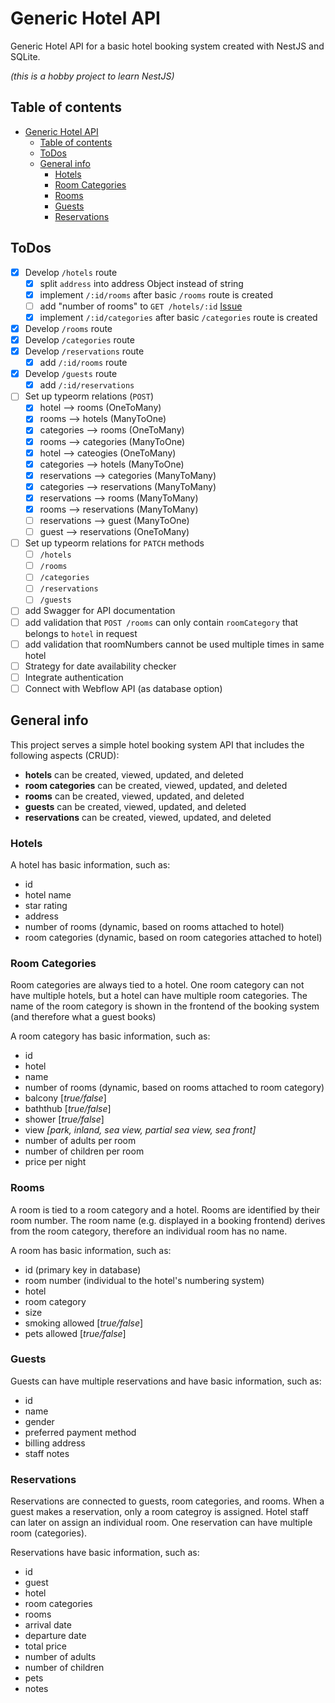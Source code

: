 # Generic Hotel API

Generic Hotel API for a basic hotel booking system created with NestJS and SQLite.

_(this is a hobby project to learn NestJS)_

## Table of contents

- [Generic Hotel API](#generic-hotel-api)
  - [Table of contents](#table-of-contents)
  - [ToDos](#todos)
  - [General info](#general-info)
    - [Hotels](#hotels)
    - [Room Categories](#room-categories)
    - [Rooms](#rooms)
    - [Guests](#guests)
    - [Reservations](#reservations)

## ToDos

- [x] Develop `/hotels` route
  - [x] split `address` into address Object instead of string
  - [x] implement `/:id/rooms` after basic `/rooms` route is created
  - [ ] add "number of rooms" to `GET /hotels/:id` [Issue](https://github.com/betschki/hotel-api/issues/2)
  - [x] implement `/:id/categories` after basic `/categories` route is created
- [x] Develop `/rooms` route
- [x] Develop `/categories` route
- [x] Develop `/reservations` route
  - [x] add `/:id/rooms` route
- [x] Develop `/guests` route
  - [x] add `/:id/reservations`
- [ ] Set up typeorm relations (`POST`)
  - [x] hotel --> rooms (OneToMany)
  - [x] rooms --> hotels (ManyToOne)
  - [x] categories --> rooms (OneToMany)
  - [x] rooms --> categories (ManyToOne)
  - [x] hotel --> cateogies (OneToMany)
  - [x] categories --> hotels (ManyToOne)
  - [x] reservations --> categories (ManyToMany)
  - [x] categories --> reservations (ManyToMany)
  - [x] reservations --> rooms (ManyToMany)
  - [x] rooms --> reservations (ManyToMany)
  - [ ] reservations --> guest (ManyToOne)
  - [ ] guest --> reservations (OneToMany)
- [ ] Set up typeorm relations for `PATCH` methods
  - [ ] `/hotels`
  - [ ] `/rooms`
  - [ ] `/categories`
  - [ ] `/reservations`
  - [ ] `/guests`
- [ ] add Swagger for API documentation
- [ ] add validation that `POST /rooms` can only contain `roomCategory` that belongs to `hotel` in request
- [ ] add validation that roomNumbers cannot be used multiple times in same hotel
- [ ] Strategy for date availability checker
- [ ] Integrate authentication
- [ ] Connect with Webflow API (as database option)

## General info

This project serves a simple hotel booking system API that includes the following aspects (CRUD):

- **hotels** can be created, viewed, updated, and deleted
- **room categories** can be created, viewed, updated, and deleted
- **rooms** can be created, viewed, updated, and deleted
- **guests** can be created, viewed, updated, and deleted
- **reservations** can be created, viewed, updated, and deleted

### Hotels

A hotel has basic information, such as:

- id
- hotel name
- star rating
- address
- number of rooms (dynamic, based on rooms attached to hotel)
- room categories (dynamic, based on room categories attached to hotel)

### Room Categories

Room categories are always tied to a hotel. One room category can not have multiple hotels, but a hotel can have multiple room categories. The name of the room category is shown in the frontend of the booking system (and therefore what a guest books)

A room category has basic information, such as:

- id
- hotel
- name
- number of rooms (dynamic, based on rooms attached to room category)
- balcony [*true/false*]
- baththub [*true/false*]
- shower [*true/false*]
- view _[*park, inland, sea view, partial sea view, sea front*]_
- number of adults per room
- number of children per room
- price per night

### Rooms

A room is tied to a room category and a hotel. Rooms are identified by their room number. The room name (e.g. displayed in a booking frontend) derives from the room category, therefore an individual room has no name.

A room has basic information, such as:

- id (primary key in database)
- room number (individual to the hotel's numbering system)
- hotel
- room category
- size
- smoking allowed [*true/false*]
- pets allowed [*true/false*]

### Guests

Guests can have multiple reservations and have basic information, such as:

- id
- name
- gender
- preferred payment method
- billing address
- staff notes

### Reservations

Reservations are connected to guests, room categories, and rooms. When a guest makes a reservation, only a room categroy is assigned. Hotel staff can later on assign an individual room. One reservation can have multiple room (categories).

Reservations have basic information, such as:

- id
- guest
- hotel
- room categories
- rooms
- arrival date
- departure date
- total price
- number of adults
- number of children
- pets
- notes

